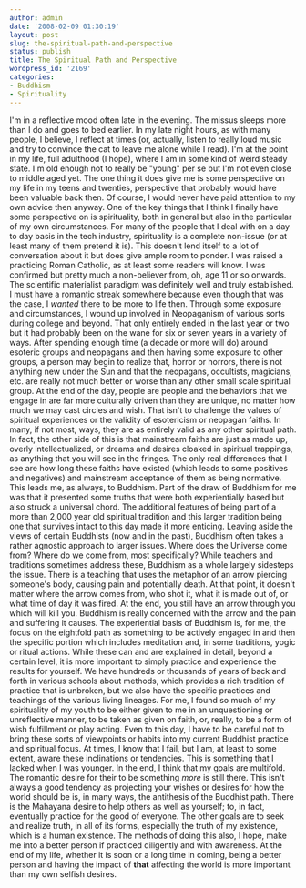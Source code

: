 ```yaml
---
author: admin
date: '2008-02-09 01:30:19'
layout: post
slug: the-spiritual-path-and-perspective
status: publish
title: The Spiritual Path and Perspective
wordpress_id: '2169'
categories:
- Buddhism
- Spirituality
---
```


I'm in a reflective mood often late in the evening. The missus sleeps
more than I do and goes to bed earlier. In my late night hours, as with
many people, I believe, I reflect at times (or, actually, listen to
really loud music and try to convince the cat to leave me alone while I
read). I'm at the point in my life, full adulthood (I hope), where I am
in some kind of weird steady state. I'm old enough not to really be
"young" per se but I'm not even close to middle aged yet. The one thing
it does give me is some perspective on my life in my teens and twenties,
perspective that probably would have been valuable back then. Of course,
I would never have paid attention to my own advice then anyway. One of
the key things that I think I finally have some perspective on is
spirituality, both in general but also in the particular of my own
circumstances. For many of the people that I deal with on a day to day
basis in the tech industry, spirituality is a complete non-issue (or at
least many of them pretend it is). This doesn't lend itself to a lot of
conversation about it but does give ample room to ponder. I was raised a
practicing Roman Catholic, as at least some readers will know. I was
confirmed but pretty much a non-believer from, oh, age 11 or so onwards.
The scientific materialist paradigm was definitely well and truly
established. I must have a romantic streak somewhere because even though
that was the case, I *wanted* there to be more to life then. Through
some exposure and circumstances, I wound up involved in Neopaganism of
various sorts during college and beyond. That only entirely ended in the
last year or two but it had probably been on the wane for six or seven
years in a variety of ways. After spending enough time (a decade or more
will do) around esoteric groups and neopagans and then having some
exposure to other groups, a person may begin to realize that, horror or
horrors, there is not anything new under the Sun and that the neopagans,
occultists, magicians, etc. are really not much better or worse than any
other small scale spiritual group. At the end of the day, people are
people and the behaviors that we engage in are far more culturally
driven than they are unique, no matter how much we may cast circles and
wish. That isn't to challenge the values of spiritual experiences or the
validity of esotericism or neopagan faiths. In many, if not most, ways,
they are as entirely valid as any other spiritual path. In fact, the
other side of this is that mainstream faiths are just as made up, overly
intellectualized, or dreams and desires cloaked in spiritual trappings,
as anything that you will see in the fringes. The only real differences
that I see are how long these faiths have existed (which leads to some
positives and negatives) and mainstream acceptance of them as being
normative. This leads me, as always, to Buddhism. Part of the draw of
Buddhism for me was that it presented some truths that were both
experientially based but also struck a universal chord. The additional
features of being part of a more than 2,000 year old spiritual tradition
and this larger tradition being one that survives intact to this day
made it more enticing. Leaving aside the views of certain Buddhists (now
and in the past), Buddhism often takes a rather agnostic approach to
larger issues. Where does the Universe come from? Where do we come from,
most specifically? While teachers and traditions sometimes address
these, Buddhism as a whole largely sidesteps the issue. There is a
teaching that uses the metaphor of an arrow piercing someone's body,
causing pain and potentially death. At that point, it doesn't matter
where the arrow comes from, who shot it, what it is made out of, or what
time of day it was fired. At the end, you still have an arrow through
you which will kill you. Buddhism is really concerned with the arrow and
the pain and suffering it causes. The experiential basis of Buddhism is,
for me, the focus on the eightfold path as something to be actively
engaged in and then the specific portion which includes meditation and,
in some traditions, yogic or ritual actions. While these can and are
explained in detail, beyond a certain level, it is more important to
simply practice and experience the results for yourself. We have
hundreds or thousands of years of back and forth in various schools
about methods, which provides a rich tradition of practice that is
unbroken, but we also have the specific practices and teachings of the
various living lineages. For me, I found so much of my spirituality of
my youth to be either given to me in an unquestioning or unreflective
manner, to be taken as given on faith, or, really, to be a form of wish
fulfillment or play acting. Even to this day, I have to be careful not
to bring these sorts of viewpoints or habits into my current Buddhist
practice and spiritual focus. At times, I know that I fail, but I am, at
least to some extent, aware these inclinations or tendencies. This is
something that I lacked when I was younger. In the end, I think that my
goals are multifold. The romantic desire for their to be something
*more* is still there. This isn't always a good tendency as projecting
your wishes or desires for how the world should be is, in many ways, the
antithesis of the Buddhist path. There is the Mahayana desire to help
others as well as yourself; to, in fact, eventually practice for the
good of everyone. The other goals are to seek and realize truth, in all
of its forms, especially the truth of my existence, which is a human
existence. The methods of doing this also, I hope, make me into a better
person if practiced diligently and with awareness. At the end of my
life, whether it is soon or a long time in coming, being a better person
and having the impact of **that** affecting the world is more important
than my own selfish desires.

